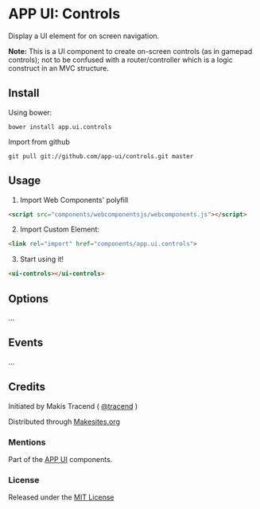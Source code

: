 # APP UI: Controls

Display a UI element for on screen navigation.

**Note:** This is a UI component to create on-screen controls (as in gamepad controls); not to be confused with a router/controller which is a logic construct in an MVC structure.


## Install

Using bower:
```
bower install app.ui.controls
```

Import from github
```
git pull git://github.com/app-ui/controls.git master
```


## Usage

1. Import Web Components' polyfill

```html
<script src="components/webcomponentsjs/webcomponents.js"></script>
```

2. Import Custom Element:
```html
<link rel="import" href="components/app.ui.controls">
```

3. Start using it!

```html
<ui-controls></ui-controls>
```


## Options

...


## Events

...


## Credits

Initiated by Makis Tracend ( [@tracend](http://github.com/tracend) )

Distributed through [Makesites.org](http://makesites.org/)

### Mentions

Part of the [APP UI](http://github.com/app-ui) components.

### License

Released under the [MIT License](http://makesites.org/licenses/MIT)
